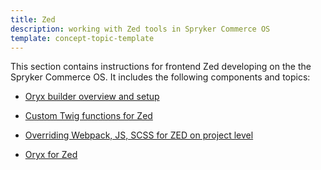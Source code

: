 ```yaml
---
title: Zed
description: working with Zed tools in Spryker Commerce OS
template: concept-topic-template
---
```


This section contains instructions for frontend Zed developing on the the Spryker Commerce OS. It includes the following components and topics:

* [Oryx builder overview and setup](/docs/scos/dev/front-end-development/zed/oryx-builder-overview-and-setup.html)

* [Custom Twig functions for Zed](/docs/scos/dev/front-end-development/zed/custom-twig-functions-for-zed.html)

* [Overriding Webpack, JS, SCSS for ZED on project level](/docs/scos/dev/front-end-development/zed/overriding-webpack-js-scss-for-zed-on-project-level.html)

* [Oryx for Zed](/docs/scos/dev/front-end-development/zed/oryx-for-zed.html)
